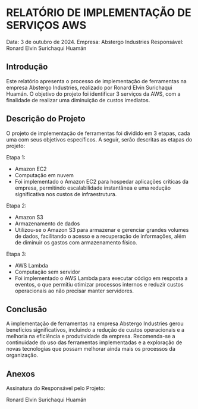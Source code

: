 # RELATÓRIO DE IMPLEMENTAÇÃO DE SERVIÇOS AWS

Data: 3 de outubro de 2024.
Empresa: Abstergo Industries 
Responsável: Ronard Elvin Surichaqui Huamán

## Introdução
Este relatório apresenta o processo de implementação de ferramentas na empresa Abstergo Industries, realizado por Ronard Elvin Surichaqui Huamán. O objetivo do projeto foi identificar 3 serviços da AWS, com a finalidade de realizar uma diminuição de custos imediatos.

## Descrição do Projeto
O projeto de implementação de ferramentas foi dividido em 3 etapas, cada uma com seus objetivos específicos. A seguir, serão descritas as etapas do projeto:

Etapa 1: 
- Amazon EC2
- Computação em nuvem
- Foi implementado o Amazon EC2 para hospedar aplicações críticas da empresa, permitindo escalabilidade instantânea e uma redução significativa nos custos de infraestrutura.

Etapa 2: 
- Amazon S3
- Armazenamento de dados
- Utilizou-se o Amazon S3 para armazenar e gerenciar grandes volumes de dados, facilitando o acesso e a recuperação de informações, além de diminuir os gastos com armazenamento físico.

Etapa 3: 
- AWS Lambda
- Computação sem servidor
- Foi implementado o AWS Lambda para executar código em resposta a eventos, o que permitiu otimizar processos internos e reduzir custos operacionais ao não precisar manter servidores.



## Conclusão
A implementação de ferramentas na empresa Abstergo Industries gerou benefícios significativos, incluindo a redução de custos operacionais e a melhoria na eficiência e produtividade da empresa. Recomenda-se a continuidade do uso das ferramentas implementadas e a exploração de novas tecnologias que possam melhorar ainda mais os processos da organização.

## Anexos

Assinatura do Responsável pelo Projeto:

Ronard Elvin Surichaqui Huamán
